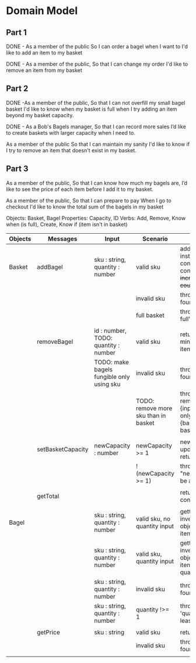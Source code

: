 # Domain Model

## Part 1

DONE - As a member of the public
So I can order a bagel when I want to
I'd like to add an item to my basket

DONE - As a member of the public,
So that I can change my order
I'd like to remove an item from my basket

## Part 2

DONE -As a member of the public,
So that I can not overfill my small bagel basket
I'd like to know when my basket is full when I try adding an item beyond my basket capacity.

DONE - As a Bob's Bagels manager,
So that I can record more sales
I’d like to create baskets with larger capacity when I need to.

As a member of the public
So that I can maintain my sanity
I'd like to know if I try to remove an item that doesn't exist in my basket.

## Part 3

As a member of the public,
So that I can know how much my bagels are,
I’d like to see the price of each item before I add it to my basket.

As a member of the public,
So that I can prepare to pay
When I go to checkout I'd like to know the total sum of the bagels in my basket

Objects: Basket, Bagel
Properties: Capacity, ID
Verbs: Add, Remove, Know when (is full), Create, Know if (item isn't in basket)

| Objects | Messages          | Input                                     | Scenario                             | Output                                                                                   |
| ------- | ----------------- | ----------------------------------------- | ------------------------------------ | ---------------------------------------------------------------------------------------- |
| Basket  | addBagel          | sku : string, quantity : number           | valid sku                            | add new Bagel instance to contents, return contents && next ID, ~~increment ID counter~~ |
|         |                   |                                           | invalid sku                          | throw error "sku not found"                                                              |
|         |                   |                                           | full basket                          | throw error "basket full"                                                                |
|         |                   |                                           |                                      |                                                                                          |
|         | removeBagel       | id : number, TODO: quantity : number      | valid sku                            | return contents minus the removed item                                                   |
|         |                   | TODO: make bagels fungible only using sku | invalid sku                          | throw error "sku not found"                                                              |
|         |                   |                                           | TODO: remove more sku than in basket | throw error "cannot remove {inputQuantity}, only {basketQuantity} in basket"             |
|         |                   |                                           |                                      |                                                                                          |
|         | setBasketCapacity | newCapacity : number                      | newCapacity >= 1                     | newCapacity.floor, update capacity, return capacity                                      |
|         |                   |                                           | !(newCapacity >= 1)                  | throw error "newCapacity must be at least 1"                                             |
|         |                   |                                           |                                      |                                                                                          |
|         | getTotal          |                                           |                                      | return sum of contents.items.price                                                       |
|         |                   |                                           |                                      |                                                                                          |
| Bagel   |                   | sku : string, quantity : number           | valid sku, no quantity input         | getter returns inventory item object && item.quantity = 1                                |
|         |                   | sku : string, quantity : number           | valid sku, quantity input            | getter returns inventory item object && item.quantity = quantity input                   |
|         |                   | sku : string, quantity : number           | invalid sku                          | throw error 'sku not found'                                                              |
|         |                   | sku : string, quantity : number           | quantity !>= 1                       | throw error 'quantity must be at least 1'                                                |
|         |                   |                                           |                                      |                                                                                          |
|         | getPrice          | sku : string                              | valid sku                            | return bagel.price                                                                       |
|         |                   |                                           | invalid sku                          | throw error "sku not found"                                                              |
|         |                   |                                           |                                      |                                                                                          |
